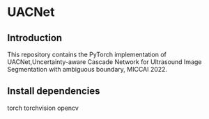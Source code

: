 # UACNet
## Introduction
This repository contains the PyTorch implementation of UACNet,Uncertainty-aware Cascade Network for Ultrasound Image Segmentation with ambiguous boundary, MICCAI 2022.

## Install dependencies
torch
torchvision
opencv
